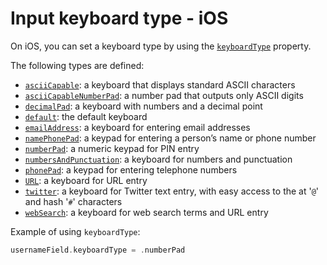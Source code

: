 # Input keyboard type - iOS

On iOS, you can set a keyboard type by using the [`keyboardType`](https://developer.apple.com/documentation/uikit/uitextinputtraits/1624457-keyboardtype) property.

The following types are defined:

- [`asciiCapable`](https://developer.apple.com/documentation/uikit/uikeyboardtype/asciicapable): a keyboard that displays standard ASCII characters
- [`asciiCapableNumberPad`](https://developer.apple.com/documentation/uikit/uikeyboardtype/asciicapablenumberpad): a number pad that outputs only ASCII digits
- [`decimalPad`](https://developer.apple.com/documentation/uikit/uikeyboardtype/decimalpad): a keyboard with numbers and a decimal point
- [`default`](https://developer.apple.com/documentation/uikit/uikeyboardtype/default): the default keyboard
- [`emailAddress`](https://developer.apple.com/documentation/uikit/uikeyboardtype/emailaddress): a keyboard for entering email addresses
- [`namePhonePad`](https://developer.apple.com/documentation/uikit/uikeyboardtype/namephonepad): a keypad for entering a person’s name or phone number
- [`numberPad`](https://developer.apple.com/documentation/uikit/uikeyboardtype/numberpad): a numeric keypad for PIN entry
- [`numbersAndPunctuation`](https://developer.apple.com/documentation/uikit/uikeyboardtype/numbersandpunctuation): a keyboard for numbers and punctuation
- [`phonePad`](https://developer.apple.com/documentation/uikit/uikeyboardtype/phonepad): a keypad for entering telephone numbers
- [`URL`](https://developer.apple.com/documentation/uikit/uikeyboardtype/url): a keyboard for URL entry
- [`twitter`](https://developer.apple.com/documentation/uikit/uikeyboardtype/twitter): a keyboard for Twitter text entry, with easy access to the at '`@`' and hash '`#`' characters
- [`webSearch`](https://developer.apple.com/documentation/uikit/uikeyboardtype/websearch): a keyboard for web search terms and URL entry

Example of using `keyboardType`:

```swift
usernameField.keyboardType = .numberPad
```
